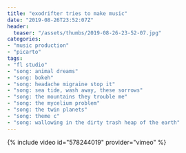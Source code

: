 ```yaml
---
title: "exodrifter tries to make music"
date: "2019-08-26T23:52:07Z"
header:
  teaser: "/assets/thumbs/2019-08-26-23-52-07.jpg"
categories:
- "music production"
- "picarto"
tags:
- "fl studio"
- "song: animal dreams"
- "song: bokeh"
- "song: headache migraine stop it"
- "song: sea tide, wash away, these sorrows"
- "song: the mountains they trouble me"
- "song: the mycelium problem"
- "song: the twin planets"
- "song: theme c"
- "song: wallowing in the dirty trash heap of the earth"
---
```

{% include video id="578244019" provider="vimeo" %}
